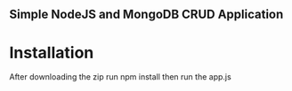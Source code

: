 ## Simple NodeJS and MongoDB CRUD Application

# Installation
After downloading the zip run npm install
then run the app.js